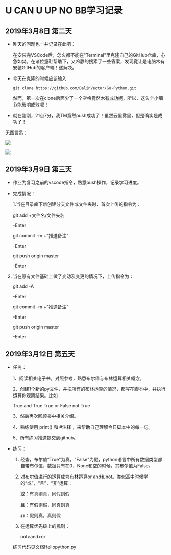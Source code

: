 # U CAN U UP NO BB学习记录
## 2019年3月8日 第二天
- 昨天的问题也一并记录在此吧：
    
    在安装完VSCode后，怎么都不能在"Terminal"里克隆自己的GitHub仓库，心急如焚。在诸位童鞋帮助下，又冷静的搜索了一些答案，发现竟让是电脑木有安装GitHub的客户端！遂解决。
- 今天在克隆的时候应该输入
    ```
    git clone https://github.com/DalinVector/Go-Python.git
    ```
    然而，第一次在clone后面少了一个空格竟然木有成功呢，所以，这么个小细节能影响成败呢！
- 就在刚刚，21点7分，我TM竟然push成功了！虽然云里雾里，但是确实是成功了！

无图言吊：

![](C:\Users\HUHU\Desktop\捕获.png)

![](C:\Users\HUHU\Desktop\捕获1.png)
## 2019年3月9日 第三天

- 作业为复习之前的vscode指令，熟悉push操作，记录学习进度。
- 完成情况：

    1.当在目录库下新创建分支文件或文件夹时，首次上传的指令为：

    git add +文件名/文件夹名

    -Enter

    git commit -m +"推送备注"

    -Enter

    git push origin master
    
    -Enter
2. 当在原有文件基础上做了变动及变更的情况下，上传指令为：


    git add -A

    -Enter

    git commit -m +"推送备注"

    -Enter

    git push origin master

    -Enter
## 2019年3月12日 第五天

- 任务：

    1、阅读相关电子书，对照参考，熟悉布尔值与布林运算相关概念。

    2、创建1个新的py文件，并把所有的布林运算的情况，都写在脚本中，并执行运算你观察结果。比如：

    True and True True or False not True

    3、然后再次回顾书中相关介绍。

    4、熟练使用 print() 和 #注释 ，来帮助自己理解今日脚本中的每一句。

    5、所有练习推送提交到github。
- 练习：

    1. 经查，布尔值“True"为真，"False"为假，python语言中所有数据类型都自带布尔值，数据只有在0，None和空的时候，其布尔值为False。
    2. 对布尔值进行的运算成为布林运算or  and和not。类似高中时候学的“或”，“且”，“非”运算：

        或：有真则真，同假则假

        且：有假则假，同真则真

        非：假则真，真则假
    3. 在运算优先级上的规则：

        not>and>or
    
    练习代码见文档Hellopython.py
